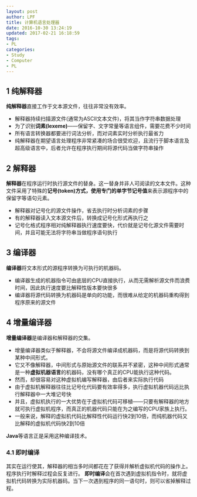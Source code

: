 ```yaml
---
layout: post
author: LPF
title: 计算机语言处理器
date: 2016-10-30 13:24:19
updated: 2017-02-21 16:18:59
tags:
- PL
categories:
- Study
- Computer
- PL
---
```

## 1 纯解释器

**纯解释器**直接工作于文本源文件，往往非常没有效率。

- 解释器持续扫描源文件(通常为ASCII文本文件)，将其当作字符串数据处理
- 为了识别**词素(lexeme)**——保留字、文字常量等语言组件，需要花费不少时间
- 所有语言转换器都要进行词法分析，而对词素实时分析执行最省力
- 纯解释器在期望语言处理程序非常紧凑的场合很受欢迎，且流行于脚本语言及超高级语言中，后者允许在程序执行期间将源代码当做字符串操作

## 2 解释器

**解释器**在程序运行时执行源文件的替身。这一替身并非人可阅读的文本文件。这种文件采用了特殊的**记号(token)**方式，使用专门的单字节**记号值**来表示源程序中的保留字等语句元素。

- 解释器对记号化的源文件操作，省去执行时分析词素的步骤
- 有的解释器读入文本源文件后，转换成记号化形式再执行之
- 记号化格式程序相对纯解释器执行速度要快，代价就是记号化源文件需要时间，并且可能无法将字符串当做程序语句执行

## 3 编译器

**编译器**将文本形式的源程序转换为可执行的机器码。

- 编译器生成的机器指令可由底层的CPU直接执行，从而无需解析源文件而浪费时间，因此执行速度要比解释性版本要快很多
- 编译器将源代码转换为机器码是单向的功能，而很难从给定的机器码重构得到程序原来的源文件

## 4 增量编译器

**增量编译器**是编译器和解释器的交集。

- 增量编译器类似于解释器，不会将源文件编译成机器码，而是将源代码转换到某种中间形式。
- 它又不像解释器，中间形式与原始源文件的联系并不紧密，这种中间形式通常是一种**虚拟机器语言**的机器码，没有哪个真正的CPU能执行这种代码。
- 然而，却很容易对这种虚拟机编写解释器，由后者来实际执行代码
- 由于虚拟机解释器往往比记号化代码要有效率得多，执行虚拟机器代码远比执行解释器中一大堆记号快
- 并且，虚拟机执行的一大优势在于虚拟机代码可移植——只要有解释器的地方就可执行虚拟机程序，而真正的机器代码只能在为之编写的CPU家族上执行。
- 一般来说，解释的虚拟机代码比解释性代码运行快2到10倍，而纯机器代码又比解释的虚拟机代码快2到10倍

**Java**等语言正是采用这种编译技术。



### 4.1 即时编译

其实在运行使其，解释器的相当多时间都花在了获得并解析虚拟机代码的操作上。程序执行时解释过程会反复进行。
**即时编译**会在首次遇到虚拟机指令时，就将虚拟机代码转换为实际机器码。当下一次遇到程序的同一语句时，则可以省掉解释过程。
